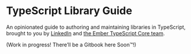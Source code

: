 # TypeScript Library Guide

An opinionated guide to authoring and maintaining libraries in TypeScript, brought to you by [LinkedIn](https://www.linkedin.com) and [the Ember TypeScript Core team](https://emberjs.com/teams/).

(Work in progress! There’ll be a Gitbook here Soon™!)
